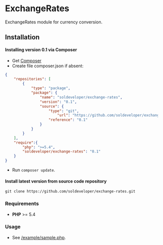 ExchangeRates
======

ExchangeRates module for currency conversion.

Installation
------------

#### Installing version 0.1 via Composer

* Get [Composer](http://getcomposer.org/)
* Create file composer.json if absent:

```json
{
	"repositories": [
		{
			"type": "package",
			"package": {
				"name": "soldeveloper/exchange-rates",
				"version": "0.1",
				"source": {
					"type": "git",
						"url": "https://github.com/soldeveloper/exchange-rates.git",
					"reference": "0.1"
				}
			}
		}
	],
  	"require":{
		"php": ">=5.4",
		"soldeveloper/exchange-rates": "0.1"
	}
}
```

* Run `composer update`.

#### Install latest version from source code repository

`git clone https://github.com/soldeveloper/exchange-rates.git`

### Requirements

- **PHP** >= 5.4

### Usage

* See [/example/sample.php](https://github.com/soldeveloper/exchange-rates/blob/master/example/example.php).
